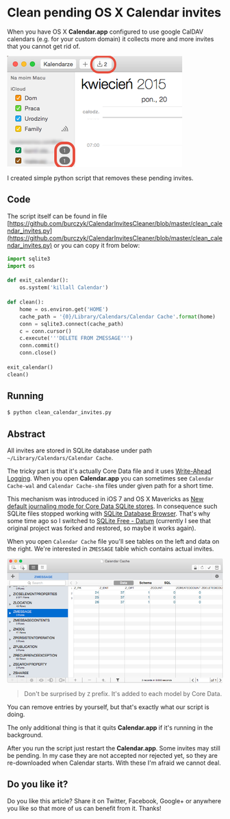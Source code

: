 # Clean pending OS X Calendar invites

When you have OS X **Calendar.app** configured to use google CalDAV calendars (e.g. for your custom domain) it collects more and more invites that you cannot get rid of.

![Pending calendar invites](https://raw.githubusercontent.com/burczyk/CalendarInvitesCleaner/master/assets/pending_invites.png)

I created simple python script that removes these pending invites.

## Code

The script itself can be found in file [https://github.com/burczyk/CalendarInvitesCleaner/blob/master/clean_calendar_invites.py](https://github.com/burczyk/CalendarInvitesCleaner/blob/master/clean_calendar_invites.py) or you can copy it from below:

```python
import sqlite3
import os

def exit_calendar():
	os.system('killall Calendar')

def clean():
	home = os.environ.get('HOME')
	cache_path = '{0}/Library/Calendars/Calendar Cache'.format(home)
	conn = sqlite3.connect(cache_path)
	c = conn.cursor()
	c.execute('''DELETE FROM ZMESSAGE''')
	conn.commit()
	conn.close()

exit_calendar()
clean()
```

## Running

```bash
$ python clean_calendar_invites.py
```

## Abstract

All invites are stored in SQLite database under path `~/Library/Calendars/Calendar Cache`. 

The tricky part is that it's actually Core Data file and it uses [Write-Ahead Logging](http://www.sqlite.org/wal.html). When you open **Calendar.app** you can sometimes see `Calendar Cache-wal` and `Calendar Cache-shm` files under given path for a short time. 

This mechanism was introduced in iOS 7 and OS X Mavericks as [New default journaling mode for Core Data SQLite stores](https://developer.apple.com/library/ios/qa/qa1809/_index.html). In consequence such SQLite files stopped working with [SQLite Database Browser](http://sqlitebrowser.org). That's why some time ago so I switched to [SQLite Free - Datum](https://itunes.apple.com/us/app/sqlite-free-datum/id901631046?mt=12) (currently I see that original project was forked and restored, so maybe it works again).

When you open `Calendar Cache` file you'll see tables on the left and data on the right. We're interested in `ZMESSAGE` table which contains actual invites.

![ZMESSAGE table](https://raw.githubusercontent.com/burczyk/CalendarInvitesCleaner/master/assets/Calendar_Cache.png)

> Don't be surprised by `Z` prefix. It's added to each model by Core Data.

You can remove entries by yourself, but that's exactly what our script is doing.

The only additional thing is that it quits **Calendar.app** if it's running in the background.

After you run the script just restart the **Calendar.app**. Some invites may still be pending. In my case they are not accepted nor rejected yet, so they are re-downloaded when Calendar starts. With these I'm afraid we cannot deal.

## Do you like it?
Do you like this article? Share it on Twitter, Facebook, Google+ or anywhere you like so that more of us can benefit from it. Thanks!
